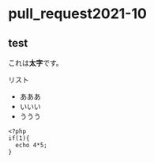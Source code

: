 # pull_request2021-10

## test

これは**太字**です。

リスト
- あああ
- いいい
- ううう

```
<?php
if(1){
  echo 4*5;
}
```
